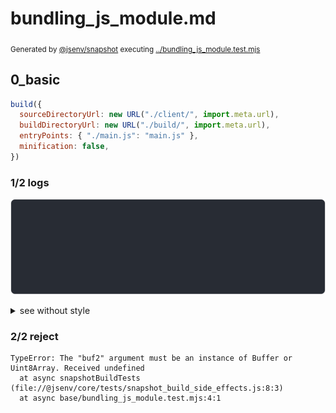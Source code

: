 # bundling_js_module.md

<sub>
  Generated by <a href="https://github.com/jsenv/core/tree/main/packages/independent/snapshot">@jsenv/snapshot</a> executing <a href="../bundling_js_module.test.mjs">../bundling_js_module.test.mjs</a>
</sub>

## 0_basic

```js
build({
  sourceDirectoryUrl: new URL("./client/", import.meta.url),
  buildDirectoryUrl: new URL("./build/", import.meta.url),
  entryPoints: { "./main.js": "main.js" },
  minification: false,
})
```

### 1/2 logs

![img](0_basic/log_group.svg)

<details>
  <summary>see without style</summary>

```console

build "./main.js"
⠋ generate source graph
✔ generate source graph (done in <X> second)
⠋ bundle "js_module"
✔ bundle "js_module" (done in <X> second)
⠋ generate build graph
✔ generate build graph (done in <X> second)

```

</details>


### 2/2 reject

```console
TypeError: The "buf2" argument must be an instance of Buffer or Uint8Array. Received undefined
  at async snapshotBuildTests (file://@jsenv/core/tests/snapshot_build_side_effects.js:8:3)
  at async base/bundling_js_module.test.mjs:4:1
```
